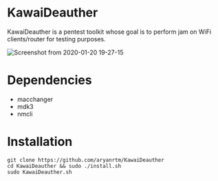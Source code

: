 # KawaiDeauther
KawaiDeauther is a pentest toolkit whose goal is to perform jam on WiFi clients/router for testing purposes.

![Screenshot from 2020-01-20 19-27-15](https://user-images.githubusercontent.com/32659320/72726674-7d941000-3bbb-11ea-85d1-125ec1f653d4.png)

Dependencies
=

- macchanger
- mdk3
- nmcli

Installation
=
    git clone https://github.com/aryanrtm/KawaiDeauther
    cd KawaiDeauther && sudo ./install.sh
    sudo KawaiDeauther.sh
